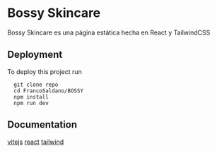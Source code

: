 # Bossy Skincare

Bossy Skincare es una página estática hecha en React y TailwindCSS

## Deployment

To deploy this project run

```clone
  git clone repo
  cd FrancoSaldano/BOSSY
  npm install
  npm run dev
```

## Documentation

[vitejs](https://vitejs.dev/guide/)
[react](https://react.dev/)
[tailwind](https://tailwindcss.com/)

